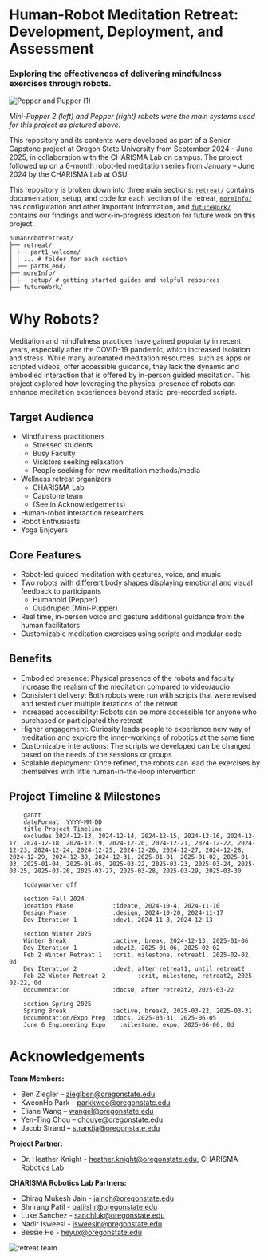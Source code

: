 # Human-Robot Meditation Retreat: Development, Deployment, and Assessment
### Exploring the effectiveness of delivering mindfulness exercises through robots.
![Pepper and Pupper (1)](https://github.com/user-attachments/assets/49448785-82ee-4e6e-9d2b-cd35934d44fe)


_Mini-Pupper 2 (left) and Pepper (right) robots were the main systems used for this project as pictured above._

This repository and its contents were developed as part of a Senior Capstone project at Oregon State University from September 2024 - June 2025, in collaboration with the CHARISMA Lab on campus. The project followed up on a 6-month robot-led meditation series from January – June 2024 by the CHARISMA Lab at OSU.

This repository is broken down into three main sections: [```retreat/```](./retreat/) contains documentation, setup, and code for each section of the retreat, [```moreInfo/```](./moreInfo/) has configuration and other important information, and [```futureWork/```](./futureWork/) contains our findings and work-in-progress ideation for future work on this project.


<!--Update as structure is changed-->
```
humanrobotretreat/
├── retreat/
│ ├── part1_welcome/
│ │ ... # folder for each section
│ ├── part8_end/ 
├── moreInfo/
│ ├── setup/ # getting started guides and helpful resources
├── futureWork/
```

# Why Robots?

Meditation and mindfulness practices have gained popularity in recent years, especially after the COVID-19 pandemic, which increased isolation and stress. While many automated meditation resources, such as apps or scripted videos, offer accessible guidance, they lack the dynamic and embodied interaction that is offered by in-person guided meditation. This project explored how leveraging the physical presence of robots can enhance meditation experiences beyond static, pre-recorded scripts.

## Target Audience
- Mindfulness practitioners
  - Stressed students
  - Busy Faculty
  - Visistors seeking relaxation
  - People seeking for new meditation methods/media
- Wellness retreat organizers
    - CHARISMA Lab
    - Capstone team
    - (See in Acknowledgements) 
- Human-robot interaction researchers
- Robot Enthusiasts
- Yoga Enjoyers

## Core Features
- Robot-led guided meditation with gestures, voice, and music
- Two robots with different body shapes displaying emotional and visual feedback to participants
  - Humanoid (Pepper)
  - Quadruped (Mini-Pupper)
- Real time, in-person voice and gesture additional guidance from the human facilitators
- Customizable meditation exercises using scripts and modular code

## Benefits

- Embodied presence: Physical presence of the robots and faculty increase the realism of the meditation compared to video/audio  
- Consistent delivery: Both robots were run with scripts that were revised and tested over multiple iterations of the retreat
- Increased accessibility: Robots can be more accessible for anyone who purchased or participated the retreat
- Higher engagement: Curiosity leads people to experience new way of meditation and explore the inner-workings of robotics at the same time
- Customizable interactions: The scripts we developed can be changed based on the needs of the sessions or groups
- Scalable deployment: Once refined, the robots can lead the exercises by themselves with little human-in-the-loop intervention


<!--This needs to be updated to just be important milestones, maybe a Gantt chart? -->
## Project Timeline & Milestones

```mermaid
    gantt
    dateFormat  YYYY-MM-DD
    title Project Timeline
    excludes 2024-12-13, 2024-12-14, 2024-12-15, 2024-12-16, 2024-12-17, 2024-12-18, 2024-12-19, 2024-12-20, 2024-12-21, 2024-12-22, 2024-12-23, 2024-12-24, 2024-12-25, 2024-12-26, 2024-12-27, 2024-12-28, 2024-12-29, 2024-12-30, 2024-12-31, 2025-01-01, 2025-01-02, 2025-01-03, 2025-01-04, 2025-01-05, 2025-03-22, 2025-03-23, 2025-03-24, 2025-03-25, 2025-03-26, 2025-03-27, 2025-03-28, 2025-03-29, 2025-03-30

    todaymarker off

    section Fall 2024
    Ideation Phase           :ideate, 2024-10-4, 2024-11-10
    Design Phase             :design, 2024-10-20, 2024-11-17
    Dev Iteration 1          :dev1, 2024-11-8, 2024-12-13

    section Winter 2025
    Winter Break             :active, break, 2024-12-13, 2025-01-06
    Dev Iteration 1          :dev12, 2025-01-06, 2025-02-02
    Feb 2 Winter Retreat 1   :crit, milestone, retreat1, 2025-02-02, 0d
    Dev Iteration 2          :dev2, after retreat1, until retreat2
    Feb 22 Winter Retreat 2         :crit, milestone, retreat2, 2025-02-22, 0d
    Documentation            :docs0, after retreat2, 2025-03-22

    section Spring 2025
    Spring Break             :active, break2, 2025-03-22, 2025-03-31
    Documentation/Expo Prep  :docs, 2025-03-31, 2025-06-05
    June 6 Engineering Expo    :milestone, expo, 2025-06-06, 0d
```

# Acknowledgements

**Team Members:**
- Ben Ziegler – zieglben@oregonstate.edu
- KweonHo Park – parkkweo@oregonstate.edu
- Eliane Wang – wangel@oregonstate.edu
- Yen-Ting Chou – chouye@oregonstate.edu
- Jacob Strand – strandja@oregonstate.edu

**Project Partner:**
- Dr. Heather Knight - heather.knight@oregonstate.edu,
CHARISMA Robotics Lab

**CHARISMA Robotics Lab Partners:**
- Chirag Mukesh Jain - jainch@oregonstate.edu
- Shrirang Patil - patilshr@oregonstate.edu
- Luke Sanchez - sanchluk@oregonstate.edu
- Nadir Isweesi - isweesin@oregonstate.edu
- Bessie He - heyux@oregonstate.edu

![retreat team](https://github.com/user-attachments/assets/77d1fb80-701d-434a-aa41-ea6c2ea10378)

